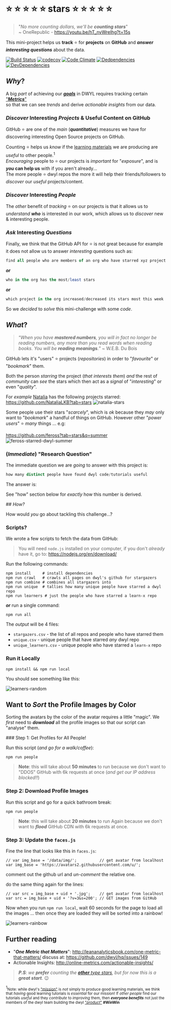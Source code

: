 # :star: :star: :star: :star: :star: stars :star: :star: :star: :star: :star:

> "_No more counting dollars, we'll be **counting stars**_" <br />
~ OneRepublic - https://youtu.be/hT_nvWreIhg?t=15s

This mini-project helps us **track** :star: for **projects** on **GitHub**
and ***_answer_ interesting questions*** about the data.

[![Build Status](https://travis-ci.org/dwyl/stars.svg?branch=master)](https://travis-ci.org/dwyl/stars)
[![codecov](https://codecov.io/gh/dwyl/stars/branch/master/graph/badge.svg)](https://codecov.io/gh/dwyl/stars)
[![Code Climate](https://codeclimate.com/github/dwyl/stars/badges/gpa.svg)](https://codeclimate.com/github/dwyl/stars)
[![Dedpendencies](https://img.shields.io/david/dwyl/stars.svg)](https://david-dm.org/dwyl/stars)
[![DevDependencies](https://img.shields.io/david/dev/dwyl/stars.svg)](https://david-dm.org/dwyl/stars?type=dev)



## _Why_?

A big _part_ of achieving our
[***goals***](https://github.com/dwyl/phase-two/issues/43)
in DWYL requires tracking certain
["***Metrics***"](https://github.com/dwyl/hq/issues/149) <br />
so that we can see _trends_ and derive _actionable insights_
from our data.

### _Discover_ Interesting _Projects_ & Useful Content on GitHub

GitHub :star: are one of the _main_ (***quantitative***) measures we have
for discovering interesting Open Source projects on GitHub.

Counting :star: helps us _know_ if the
[learning materials](https://github.com/dwyl/the-book)
we are producing are _useful_ to other people.<sup>1</sup> <br />
_Encouraging_ people to :star: our projects is _important_ for "_exposure_",
and is **_you_ can help us** with if you aren't already... <br />
The more people :star: dwyl repos the more it will help
their friends/followers to _discover_ our _useful_ projects/content.

### _Discover_ Interesting _People_

The _other_ benefit of _tracking_ :star: on our projects is that it
allows us to _understand_ ***who*** is interested in our work,
which allows us to _discover_ new & interesting people.

### _Ask_ Interesting _Questions_

Finally, we think that the GitHub API for :star: is not great
because for example it does not allow us to answer
_interesting_ questions such as:

```SQL
find all people who are members of an org who have starred xyz project
```
***or***
```SQL
who in the org has the most/least stars
```
***or***
```SQL
which project in the org increased/decreased its stars most this week
```

So we _decided_ to _solve_ this mini-challenge with some _code_.

## _What_?

> “_When you have **mastered numbers**, you will in fact no longer
be reading numbers, any more than you read words when reading books.
You will be **reading meanings**._” ~ W.E.B. Du Bois

GitHub lets it's "users" :star: projects (_repositories_) in order to
"_favourite_" or "_bookmark_" them.

Both the person _starring_ the project (_that interests them_)
_and_ the rest of _community_ can _see_ the stars which then act
as a _signal_ of "_interesting_" or even "_quality_".

For _example_ [Natalia](https://github.com/NataliaLKB?tab=stars)
has the following projects starred: https://github.com/NataliaLKB?tab=stars
![natalia-stars](https://cloud.githubusercontent.com/assets/194400/21963007/c576d59c-db29-11e6-8164-8c9de0db86f1.png)

Some people use their stars "_scarcely_", which is _ok_ because they
_may_ only want to "_bookmark_" a handful of things on GitHub.
However other "_power users_" :star: _many_ things ... e.g:

https://github.com/feross?tab=stars&q=summer
![feross-starred-dwyl-summer](https://cloud.githubusercontent.com/assets/194400/21963386/ab524a90-db31-11e6-81c8-66c4b4b762e4.png)

<!--
### _So What...?_

We think it would be _interesting_ to _test_ the following ***hypothesis***: <br />

> The more _active_ a person is in the **Open Source _Community_**
the more projects they will :star: on GitHub.

And _subsequently_: could the number of :star: a person has
be an _indicator_ of [**_future_ success**](https://youtu.be/zHlpWokiduk?t=48s) ? <br />
i.e. _could_ we _discover_ a "_talented_" ***new*** person by charting
their :star: activity?

-->

### (_Immediate_) "Research Question"

The immediate question we are _going_ to answer with this project is:

```SQL
how many distinct people have found dwyl code/tutorials useful
```

The answer is:

See "how" section below for _exactly_ how this number is derived.


## _How?_

How would _you_ go about tackling this challenge...?

### Scripts?

We wrote a few scripts to fetch the data from GitHub:

> You will need `node.js` installed on your computer,
if you don't _already_ have it, go to: https://nodejs.org/en/download/

Run the following commands:
```
npm install     # install dependencies
npm run crawl   # crawls all pages on dwyl's github for stargazers
npm run combine # combines all stargazers into
npm run unique  # tallies how many unique people have starred a dwyl repo
npm run learners # just the people who have starred a learn-x repo
```

***or*** run a single command:

```
npm run all
```

The _output_ will be 4 files:
+ `stargazers.csv` - the list of all repos and people who have starred them
+ `unique.csv` - unique people that have starred _any_ dwyl repo
+ `unique_learners.csv` - unique people who have starred a `learn-x` repo

<!--

### GitHub API

We're going to use a couple of endpoints in the GitHub REST API
to retrieve our data.

#### Users

https://developer.github.com/v3/users/#get-a-single-user

#### Repositories

+ Your: https://developer.github.com/v3/repos/#list-your-repositories
+ Specific User: https://developer.github.com/v3/repos/#list-user-repositories
+ Organisation: https://developer.github.com/v3/repos/#list-organization-repositories



### (SQL) Tables

We will require the following (SQL) tables to be defined to store the data:

#### People (GitHub Users)



#### Repos



#### Stars

This is a "lookup" table that references two rows in other tables
and has a timestamp.
-->



### Run it Locally

```
npm install && npm run local
```

You should see something like this:

![learners-random](https://user-images.githubusercontent.com/194400/27261393-2384514e-543a-11e7-9602-34a20873e26c.png)

## Want to _Sort_ the Profile Images by Color

Sorting the avatars by the color of the avatar requires a little "magic".
We _first_ need to ***download*** all the profile images
so that our script can "analyse" them.

### Step 1: Get Profiles for All People!

Run this script (_and go for a walk/coffee_):
```
npm run people
```

> **Note**: this will take about **50 minutes** to run
because we don't want to "DDOS" GitHub with 6k requests at once
(_and get our IP address blocked!!_)


### Step 2: Download Profile Images

Run this script and go for a quick bathroom break:
```
npm run people
```
> **Note**: this will take about **20 minutes** to run
Again because we don't want to ***flood*** GitHub CDN with
6k requests at once.

### Step 3: Update the `faces.js`

Fine the line that looks like this in `faces.js`:
```
// var img_base = '/data/img/';          // get avatar from localhost
var img_base = 'https://avatars2.githubusercontent.com/u/';
```
comment out the github url and _un-comment_ the relative one.

do the same thing again for the lines:
```
// var src = img_base + uid + '.jpg';    // get avatar from localhost
var src = img_base + uid + '?v=3&s=200'; // GET images from GitHub
```

Now when you run `npm run local`,
wait 60 seconds for the page to load all the images ...
then once they are loaded they will be sorted into a rainbow!

![learners-rainbow](https://user-images.githubusercontent.com/194400/27261400-3c47e27c-543a-11e7-8574-2b1cebd4fe10.png)

<!-- ## Deployment

### Heroku

This is a pretty standard heroku app.
All that's required is Heroku PostgreSQL (Free)
and a handful of
[**environment variables**](https://github.com/dwyl/learn-environment-variables):

![heroku-environment-variables](https://cloud.githubusercontent.com/assets/194400/21965926/43e90e2c-db61-11e6-98b2-ac906dea17cb.png)

> Don't worry, these aren't thyoue "_real_" Environment variables.
([_duh!_](https://github.com/dwyl/learn-security)) <br />
To set up your app Environment Variables follow the instructions:
https://github.com/dwyl/stars/issues/4

Go to:

 -->

## Further reading

+ "***One Metric that Matters***": http://leananalyticsbook.com/one-metric-that-matters/
discuss at: https://github.com/dwyl/hq/issues/149
+ Actionable Insights: http://online-metrics.com/actionable-insights/


> _**P.S**: we **prefer** counting the
[**other** type stars](https://github.com/dwyl/stars/issues/2),
but for now this is a **great start**_. :wink:

<sup>1</sup><small>Note: while dwyl's
["mission"](https://github.com/dwyl/start-here/blob/master/manifesto.md)
is _not_ simply to produce good learning materials,
we think that _having_ good learning tutorials is _essential_
for our mission! If _other people_ find our tutorials _useful_
and they _contribute_ to _improving_ them, then ***everyone benefits***
not just the members of the dwyl team building the dwyl
["_product_"](https://github.com/dwyl/product-roadmap) **#WinWin**
</small>
